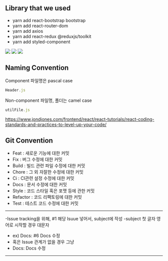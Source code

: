 ## Library that we used
- yarn add react-bootstrap bootstrap
- yarn add react-router-dom
- yarn add axios
- yarn add react-redux @reduxjs/toolkit
- yarn add styled-component
 <img src="https://img.shields.io/badge/git-F05032?style=for-the-badge&logo=git&logoColor=white">
  <img src="https://img.shields.io/badge/fontawesome-339AF0?style=for-the-badge&logo=fontawesome&logoColor=white">
  <img src="https://img.shields.io/badge/react-61DAFB?style=for-the-badge&logo=react&logoColor=black"> 

## Naming Convention
Component 파일명은 pascal case 
```js
Header.js
```
Non-component 파일명, 폴더는 camel case 
```js
utilFile.js
```
https://www.jondjones.com/frontend/react/react-tutorials/react-coding-standards-and-practices-to-level-up-your-code/

## Git Convention
- Feat : 새로운 기능에 대한 커밋
- Fix : 버그 수정에 대한 커밋
- Build : 빌드 관련 파일 수정에 대한 커밋
- Chore : 그 외 자잘한 수정에 대한 커밋
- Ci : CI관련 설정 수정에 대한 커밋
- Docs : 문서 수정에 대한 커밋
- Style : 코드 스타일 혹은 포맷 등에 관한 커밋
- Refactor : 코드 리팩토링에 대한 커밋
- Test : 테스트 코드 수정에 대한 커밋
***
-Issue tracking을 위해, #1 해당 Isuue 넣어서, subject에 작성
-subject 첫 글자 영어로 시작할 경우 대문자
- ex) Docs: #6 Docs 수정
- 혹은 Issue 관계가 없을 경우 그냥
- Docs: Docs 수정
*****



